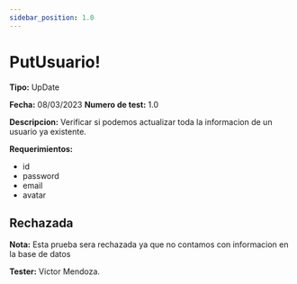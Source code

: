 ```yaml
---
sidebar_position: 1.0
---
```


# PutUsuario!

**Tipo:** UpDate

**Fecha:** 08/03/2023  **Numero de test:** 1.0

**Descripcion:** Verificar si podemos actualizar toda la informacion de un usuario ya existente.

**Requerimientos:** 
- id
- password
- email 
- avatar

## Rechazada
**Nota:** Esta prueba sera rechazada ya que no contamos con informacion en la base de datos

**Tester:** Victor Mendoza.